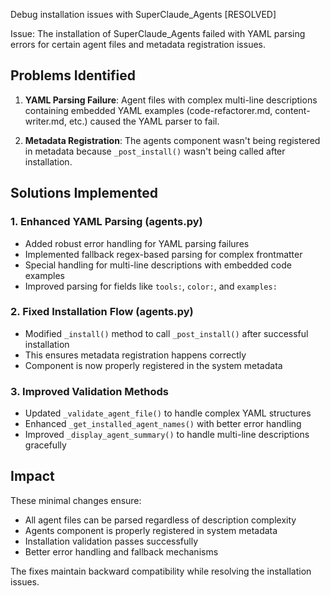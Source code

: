 Debug installation issues with SuperClaude_Agents [RESOLVED]

Issue: The installation of SuperClaude_Agents failed with YAML parsing errors for certain agent files and metadata registration issues.

## Problems Identified

1. **YAML Parsing Failure**: Agent files with complex multi-line descriptions containing embedded YAML examples (code-refactorer.md, content-writer.md, etc.) caused the YAML parser to fail.

2. **Metadata Registration**: The agents component wasn't being registered in metadata because `_post_install()` wasn't being called after installation.

## Solutions Implemented

### 1. Enhanced YAML Parsing (agents.py)
- Added robust error handling for YAML parsing failures
- Implemented fallback regex-based parsing for complex frontmatter
- Special handling for multi-line descriptions with embedded code examples
- Improved parsing for fields like `tools:`, `color:`, and `examples:`

### 2. Fixed Installation Flow (agents.py)
- Modified `_install()` method to call `_post_install()` after successful installation
- This ensures metadata registration happens correctly
- Component is now properly registered in the system metadata

### 3. Improved Validation Methods
- Updated `_validate_agent_file()` to handle complex YAML structures
- Enhanced `_get_installed_agent_names()` with better error handling
- Improved `_display_agent_summary()` to handle multi-line descriptions gracefully

## Impact

These minimal changes ensure:
- All agent files can be parsed regardless of description complexity
- Agents component is properly registered in system metadata
- Installation validation passes successfully
- Better error handling and fallback mechanisms

The fixes maintain backward compatibility while resolving the installation issues.